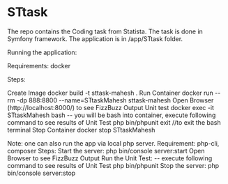 # STtask

The repo contains the Coding task from Statista. The task is done in Symfony framework. The application is in /app/STtask folder. 

Running the application:

Requirements:
	docker

Steps:

Create Image
		docker build -t sttask-mahesh .
Run Container 
		docker run --rm -dp 888:8800 --name=STtaskMahesh sttask-mahesh
Open Browser (http://localhost:8000/) to see FizzBuzz Output
Unit test
		docker exec -it STtaskMahesh bash
		-- you will be bash into container, execute following command to see results of Unit Test
			php bin/phpunit
			exit    //to exit the bash terminal
Stop Container
		docker stop STtaskMahesh


Note: one can also run the app via local php server. 
	Requirement: php-cli, composer
	Steps:
Start the server:
php bin/console server:start
Open Browser to see FizzBuzz Output 
Run the Unit Test:
	-- execute following command to see results of Unit Test
php  bin/phpunit
Stop the server:
php bin/console server:stop
